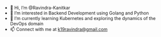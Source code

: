 - 👋 Hi, I’m @Ravindra-Kanitkar
- 👀 I’m interested in Backend Development using Golang and Python
- 🌱 I’m currently learning Kubernetes and exploring the dynamics of the DevOps domain
- 📫 Connect with me at k19ravindra@gmail.com

<!---
Ravindra-Kanitkar/Ravindra-Kanitkar is a ✨ special ✨ repository because its `README.md` (this file) appears on your GitHub profile.
You can click the Preview link to take a look at your changes.
--->

